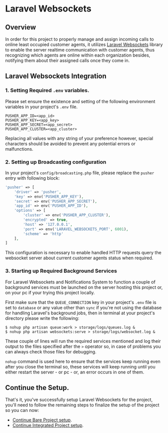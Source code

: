 # Laravel Websockets

## Overview

In order for this project to properly manage and assign incoming calls to online least occupied customer agents, it utilizes [Laravel Websockets](https://beyondco.de/docs/laravel-websockets/getting-started/introduction) library to enable the server realtime communication with customer agents, thus recognizing which agents are online within each organization besides, notifying them about their assigned calls once they come in.

## Laravel Websockets Integration

### 1. Setting Required `.env` variables.

Please set ensure the existence and setting of the following environment variables in your project's `.env` file.

```dotenv
PUSHER_APP_ID=<app_id>
PUSHER_APP_KEY=<app_key>
PUSHER_APP_SECRET=<app_secret>
PUSHER_APP_CLUSTER=<app_cluster>
```
Replacing all values with any string of your preference however, special characters should be avoided to prevent any potential errors or malfunctions.

### 2. Setting up Broadcasting configuration

In your project's `config/broadcasting.php` file, please replace the `pusher` entry with following block:

```php
'pusher' => [
    'driver' => 'pusher',
    'key' => env('PUSHER_APP_KEY'),
    'secret' => env('PUSHER_APP_SECRET'),
    'app_id' => env('PUSHER_APP_ID'),
    'options' => [
        'cluster' => env('PUSHER_APP_CLUSTER'),
        'encrypted' => true,
        'host' => '127.0.0.1',
        'port' => env('LARAVEL_WEBSOCKETS_PORT', 6001),
        'scheme' => 'http'
    ],
]
```

This configuration is necessary to enable handled HTTP requests query the websocket server about current customer agents status when required.

### 3. Starting up Required Background Services

For Laravel Websockets and Notifications System to function a couple of background services must be launched on the server hosting this project or, on your pc if your trying this project locally.

First make sure that the `QUEUE_CONNECTION` key in your project's `.env` file is set to `database` or any value other than `sync` if you're not using the database for handling Laravel's background jobs, then in terminal at your project's directory please write the following:

```shell
$ nohup php artisan queue:work > storage/logs/queues.log &
$ nohup php artisan websockets:serve > storage/logs/websocket.log &
```

These couple of lines will run the required services mentioned and log their output to the files specified after the `>` operator so, in case of problems you can always check those files for debugging.

`nohup` command is used here to ensure that the services keep running even after you close the terminal so, these services will keep running until you either restart the server - or pc - or, an error occurs in one of them.

## Continue the Setup.

That's it, you've successfully setup Laravel Websockets for the project, you'll need to follow the remaining steps to finalize the setup of the project so you can now:

- [Continue Bare Project setup](../../getting-started/bare-project/#5-web-server-configuration).
- [Continue Integrated Project setup](../../getting-started/integrated-project).
